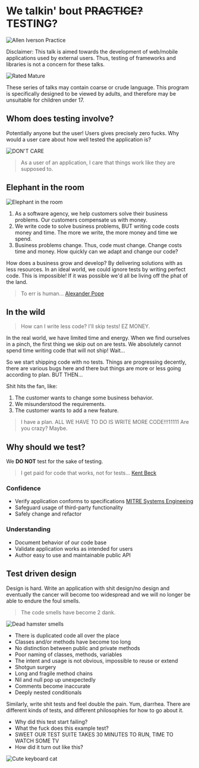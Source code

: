 # We talkin' bout ~~PRACTICE?~~ TESTING?

![Allen Iverson Practice](https://media.giphy.com/media/3oEjI105rmEC22CJFK/giphy.gif)

Disclaimer: This talk is aimed towards the development of web/mobile
applications used by external users. Thus, testing of frameworks and
libraries is not a concern for these talks.

![Rated Mature](https://vignette.wikia.nocookie.net/logopedia/images/c/cf/TV-MA_1997.jpg/revision/latest?cb=20130727022342)

These series of talks may contain coarse or crude language. This program
is specifically designed to be viewed by adults, and therefore may be
unsuitable for children under 17.

## Whom does testing involve?

Potentially anyone but the user! Users gives precisely zero
fucks. Why would a user care about how well tested the application is?

![DON'T CARE](https://thumbs.gfycat.com/EdibleKaleidoscopicAsiaticlesserfreshwaterclam-size_restricted.gif)

> As a user of an application, I care that things work like they are
> supposed to.

## Elephant in the room

![Elephant in the room](https://thumbs.gfycat.com/SameAnnualFallowdeer-size_restricted.gif)

1. As a software agency, we help customers solve their business
   problems. Our customers compensate us with money.
2. We write code to solve business problems, BUT writing code costs
   money and time. The more we write, the more money and time we spend.
3. Business problems change. Thus, code must change. Change costs time
   and money. How quickly can we adapt and change our code?

How does a business grow and develop? By delivering solutions
with as less resources. In an ideal world, we could ignore tests
by writing perfect code. This is impossible! If it was possible
we'd all be living off the phat of the land.

> To err is human...
[Alexander Pope](https://www.dictionary.com/browse/to-err-is-human--to-forgive-divine)

## In the wild

> How can I write less code? I'll skip tests! EZ MONEY.

In the real world, we have limited time and energy. When we find ourselves in
a pinch, the first thing we skip out on are tests. We absolutely cannot
spend time writing code that will not ship! Wait...

So we start shipping code with no tests. Things are progressing
decently, there are various bugs here and there but things are more or
less going according to plan. BUT THEN...

Shit hits the fan, like:

1. The customer wants to change some business behavior.
2. We misunderstood the requirements.
3. The customer wants to add a new feature.

> I have a plan.
> ALL WE HAVE TO DO IS WRITE MORE CODE!!!11111
> Are you crazy?
> Maybe.

## Why should we test?

We **DO NOT** test for the sake of testing.

> I get paid for code that works, not for tests...
[Kent Beck](https://stackoverflow.com/questions/153234/how-deep-are-your-unit-tests/153565#153565)

### Confidence

* Verify application conforms to specifications
  [MITRE Systems Engineeing](https://www.mitre.org/publications/systems-engineering-guide/se-lifecycle-building-blocks/test-and-evaluation/verification-and-validation)
* Safeguard usage of third-party functionality
* Safely change and refactor

### Understanding

* Document behavior of our code base
* Validate application works as intended for users
* Author easy to use and maintainable public API

## Test driven design

Design is hard. Write an application with shit design/no design and
eventually the cancer will become too widespread and we will no longer
be able to endure the foul smells.

> The code smells have become 2 dank.

![Dead hamster smells](https://thumbs.gfycat.com/HandyDamagedEchidna-size_restricted.gif)

* There is duplicated code all over the place
* Classes and/or methods have become too long
* No distinction between public and private methods
* Poor naming of classes, methods, variables
* The intent and usage is not obvious, impossible to reuse or extend
* Shotgun surgery
* Long and fragile method chains
* Nil and null pop up unexpectedly
* Comments become inaccurate
* Deeply nested conditionals

Similarly, write shit tests and feel double the pain. Yum, diarrhea.
There are different kinds of tests, and different philosophies for how
to go about it.

* Why did this test start failing?
* What the fuck does this example test?
* SWEET OUR TEST SUITE TAKES 30 MINUTES TO RUN, TIME TO WATCH SOME TV
* How did it turn out like this?

![Cute keyboard cat](https://media.giphy.com/media/rld1hYOuC7QGs/giphy.gif)
